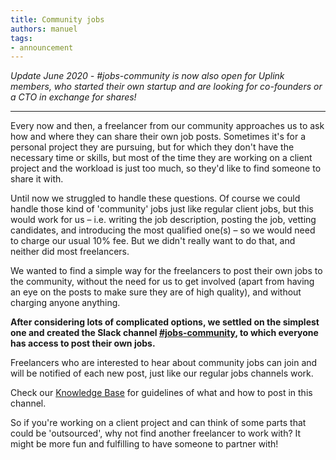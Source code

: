 ```yaml
---
title: Community jobs
authors: manuel
tags:
- announcement
---
```


_Update June 2020 - #jobs-community is now also open for Uplink members, who started their own startup and are looking for co-founders or a CTO in exchange for shares!_

---

Every now and then, a freelancer from our community approaches us to ask how and where they can share their own job posts. Sometimes it's for a personal project they are pursuing, but for which they don't have the necessary time or skills, but most of the time they are working on a client project and the workload is just too much, so they'd like to find someone to share it with.

Until now we struggled to handle these questions. Of course we could handle those kind of 'community' jobs just like regular client jobs, but this would work for us – i.e. writing the job description, posting the job, vetting candidates, and introducing the most qualified one(s) – so we would need to charge our usual 10% fee. But we didn't really want to do that, and neither did most freelancers.

We wanted to find a simple way for the freelancers to post their own jobs to the community, without the need for us to get involved (apart from having an eye on the posts to make sure they are of high quality), and without charging anyone anything.

**After considering lots of complicated options, we settled on the simplest one and created the Slack channel [#jobs-community](https://uplinkhq.slack.com/archives/CTDPX6JMP), to which everyone has access to post their own jobs.**

Freelancers who are interested to hear about community jobs can join and will be notified of each new post, just like our regular jobs channels work.

Check our [Knowledge Base](https://kb.uplink.tech/freelancers/our-slack-workspace#community-jobs) for guidelines of what and how to post in this channel.

So if you're working on a client project and can think of some parts that could be 'outsourced', why not find another freelancer to work with? It might be more fun and fulfilling to have someone to partner with!

